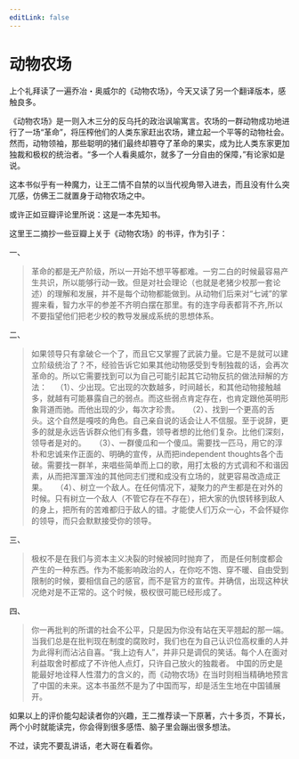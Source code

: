 ```yaml
---
editLink: false
---
```


# 动物农场

上个礼拜读了一遍乔冶・奥威尔的《动物农场》，今天又读了另一个翻译版本，感触良多。

《动物农场》是一则入木三分的反乌托的政治讽喻寓言。农场的一群动物成功地进行了一场“革命”，将压榨他们的人类东家赶出农场，建立起一个平等的动物社会。然而，动物领袖，那些聪明的猪们最终却篡夺了革命的果实，成为比人类东家更加独裁和极权的统治者。“多一个人看奥威尔，就多了一分自由的保障，”有论家如是说。

这本书似乎有一种魔力，让王二情不自禁的以当代视角带入进去，而且没有什么突兀感，仿佛王二就置身于动物农场之中。

或许正如豆瓣评论里所说：这是一本先知书。

这里王二摘抄一些豆瓣上关于《动物农场》的书评，作为引子：

一、
> 革命的都是无产阶级，所以一开始不想平等都难。一穷二白的时候最容易产生共识，所以能够行动一致。但是对社会理论（也就是老猪少校那一套论述）的理解和发展，并不是每个动物都能做到。从动物们后来对“七诫”的掌握来看，智力水平的参差不齐明白摆在那里。有的连字母表都背不齐,所以不要指望他们把老少校的教导发展成系统的思想体系。

二、
> 如果领导只有拿破仑一个了，而且它又掌握了武装力量。它是不是就可以建立阶级统治了？不，经验告诉它如果其他动物感受到专制独裁的话，会再次革命的。所以它需要找到可以为自己可能引起其它动物反抗的做法辩解的方法：
   （1）、少出现。它出现的次数越多，时间越长，和其他动物接触越多，就越有可能暴露自己的弱点。而这些弱点肯定存在，也肯定跟他英明形象背道而驰。而他出现的少，每次才珍贵。
   （2）、找到一个更高的舌头。这个自然是嘎吱的角色。自己亲自说的话会让人不信服。至于说辞，更多的就是永远告诉群众他们有多蠢，领导者想的比他们复杂。比他们深刻，领导者是对的。
   （3）、一群傻瓜和一个傻瓜。需要找一匹马，用它的淳朴和忠诚来作正面的、明确的宣传，从而把independent thoughts各个击破。需要找一群羊，来唱些简单而上口的歌，用打太极的方式调和不和谐因素，从而把浑噩浑浊的其他同志们搅和成没有立场的，就更容易改造成正果。
   （4）、树立一个敌人。在任何情况下，凝聚力的产生都是在对外的时候。只有树立一个敌人（不管它存在不存在），把大家的仇恨转移到敌人的身上，把所有的苦难都归于敌人的错。才能使人们万众一心，不会怀疑你的领导，而只会默默接受你的领导。

三、
> 极权不是在我们与资本主义决裂的时候被同时抛弃了， 而是任何制度都会产生的一种东西。作为不能影响政治的人，在你吃不饱、穿不暖、自由受到限制的时候，要相信自己的感官，而不是官方的宣传。并确信，出现这种状况绝对是不正常的。这个时候，极权很可能已经形成了。

四、
> 你一再批判的所谓的社会不公平，只是因为你没有站在天平翘起的那一端。当我们总是在批判现在制度的腐败时，我们也在为自己认识位高权重的人并为此得利而沾沾自喜。“我上边有人”，并非只是调侃的笑话。每个人在面对利益取舍时都成了不许他人点灯，只许自己放火的独裁者。
    中国的历史是能最好地诠释人性潜力的含义的，而《动物农场》在当时则相当精确地预言了中国的未来。这本书虽然不是为了中国而写，却是活生生地在中国铺展开。



如果以上的评价能勾起读者你的兴趣，王二推荐读一下原著，六十多页，不算长，两个小时就能读完，你会得到很多感悟、脑子里会蹦出很多想法。

不过，读完不要乱讲话，老大哥在看着你。

